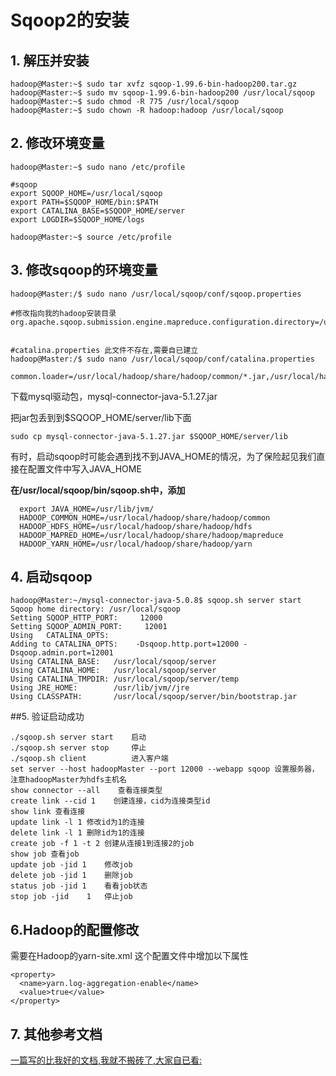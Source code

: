 # Sqoop2的安装


## 1. 解压并安装

```
hadoop@Master:~$ sudo tar xvfz sqoop-1.99.6-bin-hadoop200.tar.gz 
hadoop@Master:~$ sudo mv sqoop-1.99.6-bin-hadoop200 /usr/local/sqoop
hadoop@Master:~$ sudo chmod -R 775 /usr/local/sqoop
hadoop@Master:~$ sudo chown -R hadoop:hadoop /usr/local/sqoop

```

## 2. 修改环境变量
```
hadoop@Master:~$ sudo nano /etc/profile

#sqoop
export SQOOP_HOME=/usr/local/sqoop
export PATH=$SQOOP_HOME/bin:$PATH
export CATALINA_BASE=$SQOOP_HOME/server
export LOGDIR=$SQOOP_HOME/logs

hadoop@Master:~$ source /etc/profile

```

## 3. 修改sqoop的环境变量

```
hadoop@Master:/$ sudo nano /usr/local/sqoop/conf/sqoop.properties 

#修改指向我的hadoop安装目录  
org.apache.sqoop.submission.engine.mapreduce.configuration.directory=/usr/local/hadoop/etc/hadoop  


#catalina.properties 此文件不存在,需要自已建立
hadoop@Master:/$ sudo nano /usr/local/sqoop/conf/catalina.properties 

common.loader=/usr/local/hadoop/share/hadoop/common/*.jar,/usr/local/hadoop/share/hadoop/common/lib/*.jar,/usr/local/hadoop/share/hadoop/hdfs/*.jar,/usr/local/hadoop/share/hadoop/hdfs/lib/*.jar,/usr/local/hadoop/share/hadoop/mapreduce/*.jar,/usr/local/hadoop/share/hadoop/mapreduce/lib/*.jar,/usr/local/hadoop/share/hadoop/tools/*.jar,/usr/local/hadoop/share/hadoop/tools/lib/*.jar,/usr/local/hadoop/share/hadoop/yarn/*.jar,/usr/local/hadoop/share/hadoop/yarn/lib/*.jar,/usr/local/hadoop/share/hadoop/httpfs/tomcat/lib/*.jar,
```

下载mysql驱动包，mysql-connector-java-5.1.27.jar

把jar包丢到到$SQOOP_HOME/server/lib下面

```
sudo cp mysql-connector-java-5.1.27.jar $SQOOP_HOME/server/lib
```

有时，启动sqoop时可能会遇到找不到JAVA_HOME的情况，为了保险起见我们直接在配置文件中写入JAVA_HOME

**在/usr/local/sqoop/bin/sqoop.sh中，添加**

```
  export JAVA_HOME=/usr/lib/jvm/
  HADOOP_COMMON_HOME=/usr/local/hadoop/share/hadoop/common
  HADOOP_HDFS_HOME=/usr/local/hadoop/share/hadoop/hdfs
  HADOOP_MAPRED_HOME=/usr/local/hadoop/share/hadoop/mapreduce
  HADOOP_YARN_HOME=/usr/local/hadoop/share/hadoop/yarn
```


## 4. 启动sqoop
```
hadoop@Master:~/mysql-connector-java-5.0.8$ sqoop.sh server start
Sqoop home directory: /usr/local/sqoop
Setting SQOOP_HTTP_PORT:     12000
Setting SQOOP_ADMIN_PORT:     12001
Using   CATALINA_OPTS:       
Adding to CATALINA_OPTS:    -Dsqoop.http.port=12000 -Dsqoop.admin.port=12001
Using CATALINA_BASE:   /usr/local/sqoop/server
Using CATALINA_HOME:   /usr/local/sqoop/server
Using CATALINA_TMPDIR: /usr/local/sqoop/server/temp
Using JRE_HOME:        /usr/lib/jvm//jre
Using CLASSPATH:       /usr/local/sqoop/server/bin/bootstrap.jar

```

##5. 验证启动成功

```
./sqoop.sh server start    启动 
./sqoop.sh server stop     停止
./sqoop.sh client          进入客户端
set server --host hadoopMaster --port 12000 --webapp sqoop 设置服务器，注意hadoopMaster为hdfs主机名
show connector --all    查看连接类型
create link --cid 1    创建连接，cid为连接类型id
show link 查看连接
update link -l 1 修改id为1的连接
delete link -l 1 删除id为1的连接
create job -f 1 -t 2 创建从连接1到连接2的job
show job 查看job
update job -jid 1    修改job
delete job -jid 1    删除job
status job -jid 1    看看job状态
stop job -jid    1   停止job

```

## 6.Hadoop的配置修改
需要在Hadoop的yarn-site.xml 这个配置文件中增加以下属性
```
<property>  
  <name>yarn.log-aggregation-enable</name>  
  <value>true</value>  
</property> 
``` 

## 7. 其他参考文档

[一篇写的比我好的文档,我就不搬砖了,大家自已看:](http://blog.csdn.net/u014729236/article/details/46876651)
